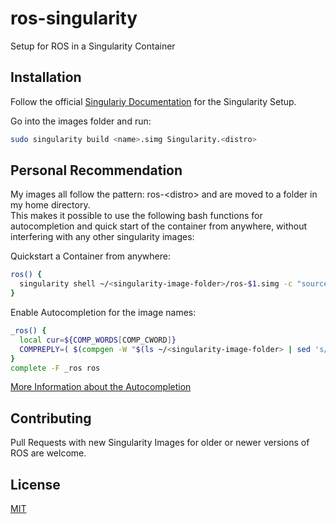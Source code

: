 # ros-singularity
Setup for ROS in a Singularity Container

## Installation

Follow the official [Singulariy Documentation](https://sylabs.io/guides/3.5/user-guide/) for the Singularity Setup.

Go into the images folder and run:

```bash
sudo singularity build <name>.simg Singularity.<distro>
```

## Personal Recommendation

My images all follow the pattern: ros-\<distro\> and are moved to a folder in my home directory.  
This makes it possible to use the following bash functions for autocompletion and quick start of the container from anywhere, without interfering with any other singularity images:

Quickstart a Container from anywhere:
```bash
ros() {
  singularity shell ~/<singularity-image-folder>/ros-$1.simg -c "source /opt/ros/$1/setup.bash"
}
```

Enable Autocompletion for the image names:
```bash
_ros() {
  local cur=${COMP_WORDS[COMP_CWORD]}
  COMPREPLY=( $(compgen -W "$(ls ~/<singularity-image-folder> | sed 's/.\{5\}$//' | sed 's/.\{4\}//')"))
}
complete -F _ros ros
```
[More Information about the Autocompletion](http://fahdshariff.blogspot.com/2011/04/writing-your-own-bash-completion.html)


## Contributing
Pull Requests with new Singularity Images for older or newer versions of ROS are welcome.

## License
[MIT](https://choosealicense.com/licenses/mit/)